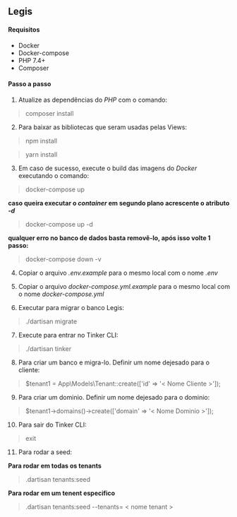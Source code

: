 ## Legis

#### Requisitos
- Docker
- Docker-compose
- PHP 7.4+
- Composer

#### Passo a passo
1. Atualize as dependências do *PHP* com o comando:
> composer install

2. Para baixar as bibliotecas que seram usadas pelas Views:
> npm install

> yarn install

3. Em caso de sucesso, execute o build das imagens do *Docker* executando o comando:
> docker-compose up

**caso queira executar o *container* em segundo plano acrescente o atributo *-d***
> docker-compose up -d

**qualquer erro no banco de dados basta removê-lo, após isso volte 1 passo:**

> docker-compose down -v

4. Copiar o arquivo *.env.example* para o mesmo local com o nome *.env*

5. Copiar o arquivo *docker-compose.yml.example* para o mesmo local com o nome *docker-compose.yml*

6. Executar para migrar o banco Legis:
> ./dartisan migrate

7. Execute para entrar no Tinker CLI:
> ./dartisan tinker

8. Para criar um banco e migra-lo. Definir um nome dejesado para o cliente:
> $tenant1 = App\Models\Tenant::create(['id' => '< Nome Cliente >']);

9. Para criar um dominio. Definir um nome dejesado para o dominio:
> $tenant1->domains()->create(['domain' => '< Nome Dominio >']);

10. Para sair do Tinker CLI:
> exit

11. Para rodar a seed:

**Para rodar em todas os tenants**
> .dartisan tenants:seed

**Para rodar em um tenent especifico**
> .dartisan tenants:seed --tenants= < nome tenant >

